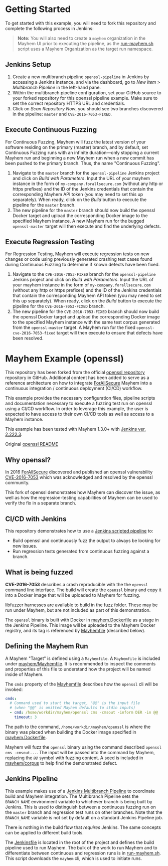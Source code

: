 # Getting Started

To get started with this example, you will need to fork this repository and complete the following process in Jenkins:

> **Note:** You will also need to create a `mayhem` organization in the Mayhem UI prior to executing the pipeline, as the [run-mayhem.sh](mayhem/scripts/run-mayhem.sh) script uses a Mayhem Organization as the target run namespace.

## Jenkins Setup

1. Create a new multibranch pipeline `openssl-pipeline` in Jenkins by accessing a Jenkins instance, and via the dashboard, go to *New Item* > *Multibranch Pipeline* in the left-hand pane.
2. Within the multibranch pipeline configuration, set your GitHub source to your forked repository for this openssl pipeline example. Make sure to set the correct repository HTTPS URL and credentials.
3. Click on *Scan Repository Now*, you should see two branches discovered in the pipeline: `master` and `CVE-2016-7053-FIXED`.

## Execute Continuous Fuzzing

For Continuous Fuzzing, Mayhem will fuzz the latest version of your software residing on the primary (master) branch, and by default, set Continuous Fuzzing runs with an infinite duration—only stopping a current Mayhem run and beginning a new Mayhem run when a new commit has been pushed to the primary branch. Thus, the name "Continuous Fuzzing".

1. Navigate to the `master` branch for the `openssl-pipeline` Jenkins project and click on *Build with Parameters*. Input the URL of your mayhem instance in the form of `my-company.forallsecure.com` (without any http or https prefixes) and the ID of the Jenkins credentials that contain the corresponding Mayhem API token (you may need to set this up separately). When ready, click on the *Build* button to execute the pipeline for the `master` branch.
2. The new pipeline for the `master` branch should now build the openssl Docker target and upload the corresponding Docker image to the specified Mayhem instance. A new Mayhem run for the bugged `openssl-master` target will then execute and find the underlying defects.

## Execute Regression Testing

For Regression Testing, Mayhem will execute regression tests on new changes or code using previously generated crashing test cases found during Continuous Fuzzing to determine if known defects have been fixed.

1. Navigate to the `CVE-2016-7053-FIXED` branch for the `openssl-pipeline` Jenkins project and click on *Build with Parameters*. Input the URL of your mayhem instance in the form of `my-company.forallsecure.com` (without any http or https prefixes) and the ID of the Jenkins credentials that contain the corresponding Mayhem API token (you may need to set this up separately). When ready, click on the *Build* button to execute the pipeline for the `CVE-2016-7053-FIXED` branch.
2. The new pipeline for the `CVE-2016-7053-FIXED` branch should now build the openssl Docker target and upload the corresponding Docker image to the specified Mayhem instance with the same test corpus generated from the `openssl-master` target. A Mayhem run for the fixed `openssl-cve-2016-7053-fixed` target will then execute to ensure that defects have been resolved.

# Mayhem Example (openssl)

This repository has been forked from the official [openssl repository](https://github.com/openssl/openssl)
repository in GitHub. Additional content has been added to serve as a reference
architecture on how to integrate [ForAllSecure](https://forallsecure.com) Mayhem
into a continuous integration / continuous deployment (CI/CD) workflow.

This example provides the necessary configuration files, pipeline scripts and
documentation necessary to execute a fuzzing test run on openssl using a CI/CD
workflow. In order to leverage this example, the user is expected to have access
to their own CI/CD tools as well as access to a Mayhem instance.

This example has been tested with Mayhem 1.3.0+ with [Jenkins ver. 2.222.3](https://www.jenkins.io/).

Original [openssl README](README)

## Why openssl?

In 2016 [ForAllSecure](https://forallsecure.com) discovered and published an openssl vulnerability
[CVE-2016-7053](https://access.redhat.com/security/cve/cve-2016-7053)
which was acknowledged and resolved by the openssl community.

This fork of openssl demonstrates how Mayhem can discover the issue, as well as
how the regression-testing capabilities of Mayhem can be used to verify the fix
in a separate branch.

## CI/CD with Jenkins

This repository demonstrates how to use a
[Jenkins scripted pipeline](https://www.jenkins.io/doc/book/pipeline/syntax/#scripted-pipeline) to:

* Build openssl and continuously fuzz the output to always be looking for new
  issues.
* Run regression tests generated from continuous fuzzing against a branch.

## What is being fuzzed

**CVE-2016-7053** describes a crash reproducible with the the `openssl` command line interface.
The build will create the `openssl` binary and copy it into a Docker image that
will be uploaded to Mayhem for fuzzing.

libfuzzer harnesses are available to build in the [fuzz](fuzz) folder. These may
be run under Mayhem, but are not included as part of this demonstration.

The `openssl` binary is built with Docker in [mayhem.Dockerfile](mayhem.Dockerfile) as
a stage in the Jenkins Pipeline. This image will be uploaded to the Mayhem Docker registry,
and its tag is referenced by [Mayhemfile](mayhem/Mayhemfile) (described below).

## Defining the Mayhem Run

A Mayhem "Target" is defined using a `Mayhemfile`. A `Mayhemfile` is included
under [mayhem/Mayhemfile](mayhem/Mayhemfile). It is recommended to inspect the
comments and properties of this file to understand how the project will be named
inside of Mayhem.

The `cmds` property of the [Mayhemfile](mayhem/Mayhemfile) describes how the
`openssl` cli will be invoked:

```yaml
cmds:
  # Command used to start the target, "@@" is the input file
  # (when "@@" is omitted Mayhem defaults to stdin inputs)
  - cmd: /home/workdir/mayhem/openssl cms -cmsout -inform DER -in @@
    timeout: 3
```

The path to the command, `/home/workdir/mayhem/openssl` is where the binary
was placed when building the Docker image specified in
[mayhem.Dockerfile](mayhem.Dockerfile).

Mayhem will fuzz the  `openssl` binary using the command described
`openssl cms -cmsout...`. The input will be passed into the command by Mayhem,
replacing the `@@` symbol with fuzzing content. A seed is included in
[mayhem/corpus](mayhem/corpus) to help find the demonstrated defect.

## Jenkins Pipeline

This example makes use of a [Jenkins Multibranch Pipeline](https://www.jenkins.io/doc/book/pipeline/multibranch/#creating-a-multibranch-pipeline)
to coordinate build and Mayhem integration. The Multibranch Pipeline sets
the `BRANCH_NAME` environment variable to whichever branch is being built by
Jenkins. This is used to distinguish between a continuous fuzzing run on the
`master` branch and regression test runs on other branches. Note that the
`BRANCH_NAME` variable is not set by default on a standard Jenkins Pipeline
job.

There is nothing in the build flow that _requires_ Jenkins. The same concepts 
can be applied to different build tools.

The [Jenkinsfile](Jenkinsfile) is located in the root of the project and defines
the build pipeline used to run Mayhem. The bulk of the work to run Mayhem and
to differentiate between continuous and regression runs is in
[run-mayhem.sh](mayhem/scripts/run-mayhem.sh). This script downloads the
`mayhem` cli, which is used to initiate runs.
